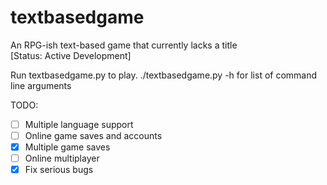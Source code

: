 # textbasedgame
An RPG-ish text-based game that currently lacks a title
<br>
[Status: Active Development]
<br>

Run textbasedgame.py to play.
./textbasedgame.py -h for list of command line arguments


TODO:
- [ ] Multiple language support
- [ ] Online game saves and accounts
- [x] Multiple game saves
- [ ] Online multiplayer
- [x] Fix serious bugs